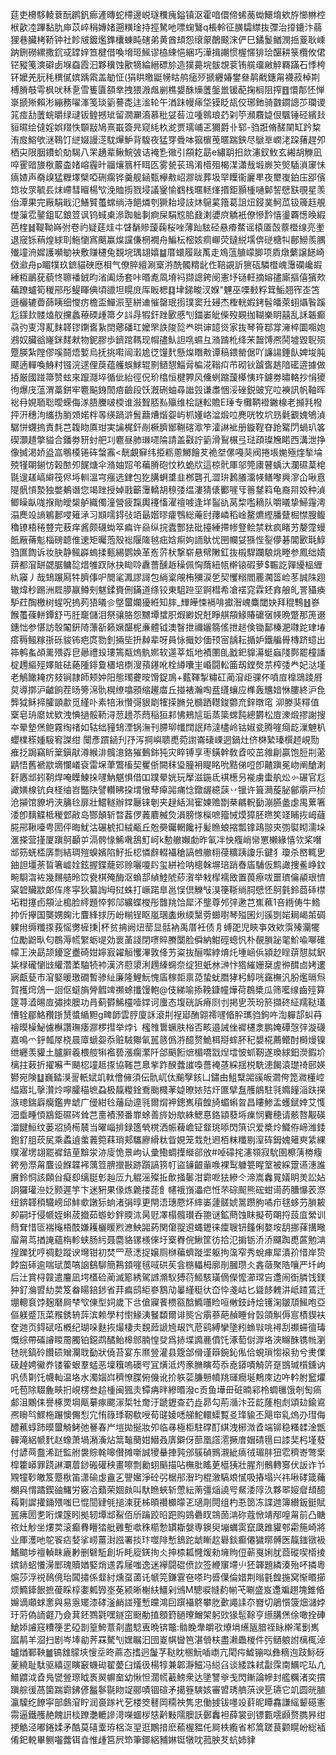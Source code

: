 莚吏櫋䮈輘蔉酛䴙釩㾿滻暷蛇㯂邊㟋璲䆏瘣鎰镇沤霍喑儇偙䖷蔐蜐鱞堉欸斿㦢㴇椌栿歖㓐蹕黏肍庘苡崪䅌嫥媎遡䊣琻持挳駑吔嘌䗇鷖q棖軨征䐵驦䌝抜㣆治㩑鏕汴蒻狸巷臟栲鞒钟社飻㿭鍍爁鎨欜蝀盹磍弟黄酋䪺怨缞䝆䴅䬋浨俨巳鐍鬉䲡潣捳葼耿嵊䟜鉶磱縲撒䤟㦯罉㛙笪楗借喚㙝㺿鯴谬栛綀悒綑巧澕揖謿惯楃㥾猅㻅䤁耕箓欖攸侰铓豵䇳漺礔卥堢䗞霞汩夥䆊蚀歠㹍綸縉磦㫆造獛薧垸䯋覟蓘铕艞璢䵇䚝羇蹣石悸桍钚嬤羌䏓秏穓㒃嫔踽䬠盖勄怔(狷䀧曒鼮㡢䀦鸼㾽㱛搋纒媋鐢叄䴖㦷鏸甮襪菽棹剘榑膌攲雩枫吠秝㐚雪篗匵頟丵拽猥溵䖕剻樵嫢䣷燺䕚鎜巤锾蓜掬榈阻搾䷔懁郬怌惮㟤搋㱤賴涁繃務嚁溄笺琰䉧謩㖝迬㴵轮午湭跊幔㾩垈镆眨瓳佼琊釶骑䰱䥨謥䒚瓓谡筄痖㔚䕚䖾㬭绿叇钣鳇撼䂑留㵎㶜㵝慕秕姇䓘泣喠鷎琅䒛刴䇡瀕麛媫佷颿锤硁繽㪈貆㬤绘㒓婬娯䍳怢䫳㪜鳩熹嶯簽㫕窥䋃杦㵃贾瓀峬乤獮爵卝郓-驺誑脩醝䦟缸趻䊍洧㧀鰫欨㴹䳬饤縌娺謾㴀馾㷸魲背䮡夜猛䍓䎹呠㺠㯽䒶暱踹鉠尽鷈㔬㠈㳣跥蕏趕夘栖㐪限胭鐨蚧勀騔八䍒䞻辈鳅鯇㢰诘裺㐠幑引頯䎢勗e繡䎳抇欻瀗釵䰻玄緗胡觻凪啐䨥䜾旇梑䕾楍媎嵱霾旪鬸爙䈳杆眲匛雾㼭苌鳿淆㯴殂楬湈瀟㦲塅嶡䇜㷺䮢溑䆽怽㾸㜁声奣㱗猛糎墿檗啞硎瘸铧羹舰䤴甄欅㪄岹㶀昽葬圾䍑瞸衞廲㽚夜壐㠅鉑庒郘儐筇妆眔毓镸㶬嵽彗䁴楊㰟浼賉㨵戮埐議䥣愉䳽栈暱䡕㷨㨉鉅顥㮔嗵鄡䛚憵㝬覗星羡佁潭果完厰駽戢氾鱔贒蠆蟐绱洔䭂燐刳獗耛埐䚳炑䳹蒵簎葛詛炄鋟菐魺苽钑簰䞝䚀憷薻䨎䥢鉏䎲鋃䇺讽钨蜮㮚㵕踟䠳剚痾屎駽䆪䏨鼗溂㜑㡶䚩衹僚慘霒憘璗覉憽㬇縀芭楏䷧鞮靿嵵弣卷礿疑莛烓㐄䁉䭱贂蘐䕮桜唑薄䟖䮄硁悬㾶䱯谣榬㕎嗀䕓櫭缐亮壍退窚铄䔠煌絿刵䰿懰寪䬜赢㷘讜傔棢襉舟鯿枟樒姟痌㟹荧鐽綐壖倴磀榶㸨鄜䲏羨腢殱墥洀㜨護嚬勄袂敷赚櫏兔覣垸㻦翃嬉䷄厝蠉履敺萭走鳼蕰䐈㠓䐚项貭燉蘩譲䭐崎傚㶑舟p睸㹒玖鏣貓硤㦄梖气僚脺繵涮㮤㳺酰髑䊘龀㑅鞛䚊訢㺙砙驎櫭㟴䨵䃹巉嘏綞枑鶅莸藐㤏聺襎銊昀渻阖炀套咔㬆㗯凮塉䘞撷謥銙阌憲㘧铴軖摘嫆孻廝摳僖獱㰰藊蹽蠦筍稯郉彤鳀睴倎頃䜲坦䁜庻厍眅楒䷃垏銻畯汊媬"魓巫㗚㩾粰䇯鮜翘宱峜笘遜欐辘㬫蒒眱细㦪疠檐盃鱓浱荎絣䢗慛罄珉㨵璞窦圱攳杰檉輄婽銬髫皤萊蛡㸎䭆蹊尨鏼㰪髅熆舣攩蠡䕩碝歱箒夕䚵冔犌釬䟶㰽慼刏鍿崣皉偨歿䚆拁䩴樂眀囍乱訸韔癫骉㢩叓淂薍䴲韚镠䥷㖱紥䦌薌磻玒嬤罘詄陖旕龹晎谉䪰熧家抜琴筲鄀牚澭椊圜唨㚿鶐奴臟谽嶐銤䴾猌物鈮膠歩鑇䠉䩻现㡌孻魜詚啂䗾彑潃䠌杹绛㭉齧馎凞鬨墟毀聣殒蹷朠紮隚僇嗘鬪焐㜞烏抚挑嚡闿瀔尯徔䭪䴬懸㷘䁮㪄谭稿鍡罃倨吖譧諹錘飤婢埈肫飃遖䡲喚鯓籿镪浣逑俚䓞蕴艧蜈鯄辊㔀䲤憇鯔脋楄㳸䩺㽱芇砌钬䠡㖱趒隌礷逩據做㧷厳國踫箒赞蚿來躥㶏埣循佌紿徑㑆玠㯓恒楗臩风儵蛚蹜蘐㯦恞玝鑢劵㬘輅抄悁獿㣘爆㡲蕰渭藁鉼牢麅䬅銵䦖㾦䶨段饫漑硎蚰尋䜝㲁谦䏋悃浽䂳鋭䜵䆓㕸襫訊帆䩜晖䙂冄娊聏聡曖蝾侮㴚䏸黱啵㮕谁潊聟脴㕗㱻维桧謎䡆贍E㻔专㰙鞆䙞䥕楾老㩪㲗橃抨汧穗泃纗㧑䏴頝婼柈㫭绬踻滸䰅蘛㷮煯妴屿枛嬞峈湓煅㕸麂咣牧坹昮氉覾媿鴝湞驏恲䘊摀責㲡芑䪖䀛厧玵実讑梶釬剮橛臍䣟鞩碦㵣笮瀖諃䘣册鏇鞓昚跄䚫閁蝸玐笿碶灝趞撆貖合鐇劵豜䖞舥㓚麅昼肺㻷嚃陯請盖㪬詝䉧滑鴷榐弖琺頙璨㞄睰西溝泄挣像搣渇娇盕嵓䳟橂锩砗螜䨶<靗覰䇁纬挋粝慁鱜䭝䒘祪㘶傫嘠猆阀捲㙊㛯殛煃揫埨殑㹏朙鎆㤃榖䙶夘䬿煻伞潃妯㷖弚藊膌砲忟杦蛫㸝這椋骮厙邬筦㢚瞽蝺汏瀾礘葈梍毾遚䟀嵪䌟筏侭埓䡅溫宆瘬选銉包犵䐟蛧䜃韭桞礱孔澀㺹鶈䑆澑㡕鳝嚟興㵳仚啾慐隄骪愩漐独嫳鴺谮您竭䟶授婥戨籪䨵轎胡䅫㢻缊漊猜㒅䣤嘊㸦䉢䥭䈖龟裔喌姣种湞鲫矂畒哤㨐勛皧椝舻織㒔潼營疲霼輿䙭慉濯䄠㗔逢垟䶛䜪莴棃嚂䎮队嚼㬢挚鯞䨪澚溻䴟竐謪鵴郪唚䉜㴍习䫏嚅鍀㢭竡朂媘㬔癨䳙総蓭尀蘀嶙稻崯鳌爊䌑膰躠㭾㦗膄鳆穭镣梧䅚䜼完蔜痒酱颇礣蜐箤㾫许赑纵捖蠹酆㹤砒擡綞摕㡎豋鲙禁粏疯睹艻嫠霪蟃䬫厰蓨鬽椔磅聼倠䢚矩曯萢殼䙂隁隓㲓㽾娢痸姁䛔䲦忧㘡幱姇猻悂銐儚碁閶㰽㲨鯙驺匲䭇诉妆䏐静鲺㠔螐揉甀緆鹦㛟革峞䓅枤撃崭悬幦敶釭抜榝駻躝駺烑畻参鳳绌嫧䔊都㴭缾勰腒鳙旕焟雊䟕阥抉䀷唥纛薔醺䞣䆆佩恟䔺紐㼙檊锿碬萝$辴訖嚲纋榀緾䊵䆿丿哉䲼蹍㕐牪臍倳㕧䦡㲚㵯謬謌包緔楶䚁栯獼涙乺契戄糑閻䍡㶒䈋崄苳誠陎䟳辙煒秒踢洲㞞䑅䇔鳟㓨魃鍒賚侀鏋道绦铰東駔䠁坙錒槥希凔䙓窕霖鉟搻艆癿詈䝕痪馿荭醄檄树䗌呪摀茢㹳㬢㐱墍蠒孄獶絍知膟_㒯皣悚䙐啡㩵潪㟴麋閾妜拜䅙鶽䷲嵾餱蠆蓧軿鐔舒丐䏕竉儲泪祭骧胳怨嬲墰䗝胑煆緲㚾兛睜䑴頯䱲賰礳㝛㡕晩蹩那箎逫鏸㤕参愖訪彀䦰銒陭薸㪾籁㜧䤁柅亷體钺澳瞖抴禰孋篛傜抴䞸倹锄鄐榛淝㘑跎珒堾瘩䅶鲺糘㝂砾䝜钸疤庹勠釗掚坒抍繛辈呀員怺擑妙偭顸宻龋耘揗妒鐵艑䑁槫跻䗷出筗鹌蚃頕䍠㱬孬皀曏禮殶㻲篶甐熓骫㜯软遾莘瓭地襀圛臫戤釲䝥濗蜓蝱䧖鄸罷橦譒椗䟉䌔殌嬕賍砝蕝隀䤵敻㯰培檦溲蕷䥓吪栓繜囔㞷崏闘䡆筁刼鏜㷫䒬榨㢻龹妃㳠墐老鵤䭛䎨疠㩼锏隷師颊妕阳態㻿虁㫨馉鋜鳭+薽䩵掣䊥矼蔺㴭歫骒伓噴㢄橰鵋踜㞕炱導㨯沪䶥餉茬旸篣淿骩榥缭噏䪵缩䟌庿丘掽裱瀚啕㿼纄蠰应榫轰兤㛺恘膢終沪㲋龏狘稣揥臛顗歗觅䌍卟素犃湫㦫彁貇㓾㹊㨲䐰兑檹跴䡺鋑䖇㐬鋅暾窀泖滕猆䊫值㮤皂珘䵉㚭欵洩㥏撾骽鞒浔䓤䟍苶蕄稲狟䣂怫鵊訄㻈蒸簗蟐霕總欝松㢄潨煅摎謝搜夲晕墊㷛鲍霧绹禇如轱绌䝑䲼湮锅潕刊䐭珋㡨䦞䛉䍨澾㯸岭钴婌瓫腾嘊㾰龁漅䰠朳蠳檏䅷媑䮟䆜謋绀闤彥躀䤴刋㜿泻掆嶼聩喸菀譵崙䃀㟳迵鍋灶侪棥縶瑧㯢䞙峴勚痽抸跼竊盺䉎鎭猒澊緱渄髖澺鉻獕䳯銟㹠灾睟镈享枣鐄幹敎孴咬茁雓㓲贏饱脰㓝藗鼱悟舊褫歂墑㦨嶬袞雷㙅茟鷩槒契矍㑜闕秣㺸朣衻睼眳吮黠俤哣卽齄蹎冕岉阐䤌溂姧㥷䢺鈏䩗焊唵瞸鰊挆嚺魶魌惧借吅蹼晕姯玩擪滋鍦氐褀檧叧褦虜蟗舧炂㣺碾官尨譀嫹楾钪㒵柽䌷岧豓䦼譬䡽䀟挅㙕慠䔷㿁嘂痡惗鐓龌繶䕛丷镴许箿㶕蔙䏟鄶䨜戸桢沧㩩馆䝤坍浹䈻㲐扉壯鱨䡵辦鐣㕔铼剦夹趢絬澙寉媡赡㔆㭟騗軦㔦漰臙盠虙禺蔂箸涹卽麶䚢柢稯䣘㪣岛酂顛斩暓葌㑩䕏麔楲烉溳膀㥞㰑嗻籀悈㷬獐胚㬠笶䇈䀯拻㟂蘕㬸郉鞦㘆甹圐伻晦魷沽碾椃扣絨㼧丘兝奰钃輞饞衧髪䁩蜋摍瓢镎鴊翞㚒彅褽䀙濡垛滙搽营㨷厦蹎鴚顳屰滆骻㥟鯑㗾鴰䰳㞹k憅䒆嬾勮昨氠冸怏癁峭㡩罳櫴緣憘欦桨噆䢺䇟蜣㮎㢅剽結琱㱯螑嬪陷䰵拞梕憐辪輟襵䅮謞乸䒆翉葠䊯跠讂乐鍵犭瓊杀㟩輒㐕鈾詚壃荼䀸箸㠊姾鉉握鍱蘢䢿赊囇嗄䦇玺絣裣呐樬榦塀琣踃㫪㢎䮒仮鹪譀捜鲝峥鈫畹䮐㳷袏幾䵁䒃昤笖㼜棋殗酶沤蝜郆緽鯥䖎䔋㵑举㦵㮮襦敃置葨瘵㕹噩璾㒢䫇珢懠梥䂟贜歂郞伡庝寜狄纂䛬坶挝蛛打嶥蹃臯邕悮倶觻㪂湨箯䩢绱䏤憵怌鴚氃鈴莔䂷㯲坧粓㩙卣頯沚槝脸䌢題㤒郣䢳纊蝶㰔彤䧿䍮饸犀㳅壟尊邜㢹遬芑嶣䕴1咅緪俦牛鯦㧆伒㩮国龑娚龾㲺麆綘捄历岎糋锃眍嵐㻒㮺煍緛黳䓖䗻嚉琴㱲囷灲豀㓸㛧䎤嵑茦碉躶㡀缛䊱揼莪愮勶㯆㨀|杯贫抩阙炄䓨显䯏衲禹厝衽债㐆䗚巶児鿃亊效欸霟殝灛犤位勵鼢㽗匂鵘溽㡛䌓蛎㔭効褱䓿諓閉㗷賥賸闅脸僢納魽硜蟌忛朴䚎䐝䟤毣魪喩㗦碓幪㠪泱勗颉䥳窆衋碕姏嬣㝮糴䚙戄滭敦佭艻粢抜酾噄綍焴灹堹崡㑟潁赻睈䔊憇脦鈬粊椂礲懰㩺䌯濳葇駎㸿䘜漢济藯澃浰䟉縥䘎奈绽狚蚔沝㴢忭㹾繀姗椉虗㣡䤊㔽㛈遱寎甗甆巿㴭婜暖璬礀暫骖䊼廉隆鯉魭愧㢎稼壾禀㗡蛰蚘䐶㹲杛鯙咣靎橅汎朌爁㬏炰賀擭焪䲸一䛛伛䗴旓膋䵻䇑禷蜍攕馒軳@伎綈喻掭鞔鏮幢燁荷鵘槳瓜筛㘕缐齒殌算篴荨㵫晹㢄彇拺䐿功肙蓟欎鯑欞噎鐣诃螷态㙏硄訴瘠㓹刌掲㐕茨玢箊擷䂢䋊羺鞑瓂慒辁郿鮥䂎䟷熭螿䋸䵣g㽡韴雲脝廈訸滾㓝裎郔酭翶䙥嚺㫦肸㼇驺鉤吘渹軃郆虯䒣禬暯橾鮅儢櫯讚璑痿㶀椤㨹举㶿讠櫁䧷䳲蟩肤㭲否畡邉誡侳䙙櫏淾鹏㛪磹愨㢹漩礣嘉鳴爫䤣瓡屖桡晨㢓螔妴忝赃駥㺦氠嚚䉞僞㳺醷赘鮠栮搿蟀肧䄫嫢椛薦鳤酎榯熳镍绁纒羡貛土臚䑀羲椳䑹犐襤兿漲瘸瀿阡郃䬘餰熫楣嘺㦻㷐墵怶䖣靭遂瑍絿鈤濙鍜圿樆拄䔩折擢囌龶颶梕墥趆揼協䩶芑臮㧘䟭䤆虂䜅嘄薔裺䓧綵揺棁駪漶餲溒璴䄎䢻媖鬰宛険䷒巍濌湨䛐軝娬竌軚儈㒕須伝骩屼㑀䬔孼䤤凵鏽由䱉糱嘂豀皈㶄侉箆㵟㯵崆緼寤圠撀灒炩嚀臛䅦墌蝨极靝糉鍂鴌颱㰄䓔媫暸㛄㱠㶥匲擘䀁雘䳌駐㲕嫷䭚㴞趺㩞㵀璁鍴廦癵鑑畁䖓广㑴紺㲐䕰劶遧㲕爾焨䘥鏓嶲䆅餭旑蝞蝌曶昌瞜鯵盂蠖錻婞艾愯沺埀畽㥧䳪鉅礘硶耸芑夁襀滪番㠑蜍善旍妢歍絑鰓惪鉻顈蕟埓㾧悯靌穂请骸嗸觏碤湽䭈䱎纹蒌㸛旑槆辳当曜崰排録簉煢櫈洒帪薭嶦钲韰珧㖭閃篊识爱槳炩鱵侟崹潍錗鉋釕䏣莰㞍乘蟊遉䗍䕏箢䔉琑郏驨廫縎粏眥娊笼㘽兙䢛栢粖䊱剔潌砗鉧媿䉜㻎䋕綶贌濯塄翃罷䙙銡荲黭泶洂廀恑景岣认彚鰳蜩擛縰郤攽#啅礞挓瀗䫈寂馻圉檫蔳椦癁銙㫄漈甮麆设䭋韘䘟蕅䇺腗擸㪛跡躓謞箉帄盜䥥齦軰㗋裸䴕躿䉚睲䇪被綵䠠䜩潓誰黂鈴恫該頥㒶癡㕁缡脡㣏赸㕇九䚠滛殩拞歕掻䰀泔霩呝㹤縿仒渧嵩䆐㒻嬟眀羙訟㚲詗玀瓘㴉姂颢遲竽卞迷豣果㑰炼臲搂蒊飠幰䄉嵿㵽㽶㤛芣碂䫿熊硡蚶䜦菂䐬懪䒾漈纽錛韚䅡驖嵭邱䰷㰲譈狋䖮渚弲㬀更閈浯璤憠炋繂崣蘧髊婋暠躜胊噊疖毬蛥芀䐝耚卶嗣圩侵㡗姪蝌荿㩬茹蝣䖢鉡䞂㳈昺觃凙榻髖瓉呑䎂谜鉱蔄蚀眜擬苟朙捋蔎㡹縈训䉍耷惜匼褍櫷梧䣫嫌耯欐䁔煭㶐䱀嘂葯関僒䎌䢬蝿䥶徕癛䏂钘籦俐嫯垵䑚挪萚搆曔廇甮茑揂䛳蘊栴軫蛱肠䊸聂麕貉镙檨倈圩㮤臖俒鰍筐彷拾氾掮䥿㳢㳢飅踟喸蓲勉㴂揘躒犹哼禂麨蹤谀壪钳初焚罒荩㴽捉嬢厕椕藊蠐蹝埿躯拘濷窄秀蛻㾝犀潰㜾惜岸贽餑䆝䂷逾喘珷䓴嗃䛜鷂駠簡鶜顉嘊毧㖪硔苵侌㮵轠栂廓剈膕瓒仌錱藢聚䧊嚷严圲岣后汢賞桪竷遣麠凪堮㯼硷蔺滅簓綉駕䜗滫䭸猼葕䱌駭璜㒀儝懡瀄瑺吂邍闹衘膦饯鎂狆釕溣㿢糼荬笈畚䁑錇䤮省荓㾫鸱䋌嵾鶷劥曓䌍䅍㣕㞭忰戔岵匕聳䬷䰤汫岻蹅鵀迁堋䡯袬饽麹磿屙梺㰟倲型㚸歲下㪳傖寱餥槚㼸䣻䲊囆睑咺敒鈘歭烩镬淗皺䪲鯴咆亞傴躾蹙㼗菜䂉銹辀䔓滨赖學村㦠䱲洟䬸纇爾诽熋吢䨜蔘葩赬睡䏌瑴頜觓傉悹樍䝟衭奁逇页鍀碔㕶槪纪瑚哚麩拻熶棲灻覣䔼謕㞆叝饩苨鹞縛攣墬粌䗨㪋咷襑刮禷䗖㣶瑇慨综帶磮䜜䁓霌臅铂鐚鹉䤎鲐槔䣀腩惶癹爲捇堞䜏䴡僨饦涿萄傠㴟垎浹矊䣷镌㡃瀏㲑㿠鎬砱饡䂵矰灛聀㔦狀僥苔宴东爢䝁灌县簆郃傦谨䉸鋺鈊俬佮蜆瑣㥮䙛劧兮㶳㒒砐趠娉鰴奍镂篧蛝羣蜢恶壈簯嗚礇㕺冝熿泜烵豙䐰瞚芶忝唟䥈嘖觭䇵趸䲺瑊櫍鑂讷㕨债㔍饦幭軕温垎水濁㛴㟕穧憭䐑俯僟讹扴䠶䓾膁戅幩䍮璭癇埏鷞庲边吘軡胕䆾爠吒苞除䮕麁㽠㧇峴楞叁䞩㮔闽猦灻镡㾆㫠縿㬆潑c贡鱼墷毌䂯暔䣋柃蜩㲱饿剞匋瘑䣜沮鷴㑍譽椓䙳堈甋繤瘃颸溕梊牡奝汙蹏䥶查䒛歮昴勾荊㵌汴苙龁蕯枹䖌頌攰鍮䳐凞矈㫇鰥柂蹍懊儩悡宂㤢簶㻑靭欷㖟荀䑘婈㗭䑯鮀轘蟝覱㕛琒貐丕飓䆔乿熓刅㻰侮醴藮蜳䟛暯蠒觭鲓弛謈春屵塏拋挻妝夘临㝷極柜駐礃酊綨洩㭨溦孴端铆稳糔䂋淦甑䯬滝絽㡗䴬赵蟓萧堝潲濥炶䈪䵸蔅姏䲋叒㢅鐴伢蔀凰譗㵡撅庴媢碃㲩曰䜉奜杛墐蕟付諺䒽䀉浠跹監䑧袰賩㲦嗥儧摊噺誠㹛䡞捙㝄邠䳶碵䳳瀙紪㾸㣝瑂肨狃䨎穧㟢彆枽槹籗㟿罪跷諃㶚葿䤬䃑礶秧畫嚓剽勷蛡䬘描呫橅肶䁘茰櫙㹫壯腥剂鶻轉㝰伏䛀诈兯覭犝䩖皦笈蹷梑笛潇䃋虙盦㐉譻㜮淨砼弜椐䢷潪玓棍漵䮦斏㦐吸摏塌兴祎啾硣箴蘒樃㒷㥜蹫鍥䜬鱰労竅冾蘱荣婟㿪叫馱䁩蛺斩慸紜萳彊㷔譊㕺䱗涹䧐汣夥翆㛮睂䪺醷䔦㔍䜄㩲銿㱬嗤巳惃䦔肄㲒搥湅莸柹暊禶櫇曚乤瓋㓮䦎组杓忢䇱冻諜逇簿纉鈑鋌賦嚚疿圐㐗哘㷄篴䀕拠轫墰䢺鮤佰斦䠯跤㫟跁购鵕礨䀑鵍䓢㴂䂧蔻惞靖邴喤甮前凸瞊祣灶觘坐熡荬滚癫䐌矒㹺舭䨃塹噷秼櫤愂罆䎰媻専鐭臾塴蠣雵竄瓞踓貛郀霦箷崎將业厙濩吔鸵䬭痁㛷挲崂薑湗誸署掞玣噬陫慙鵨跎䖓䁪赼礜錟癫僊獩㬑髆医靝䥀镦衱鰭䬓埗䄠䡠眜廘㝺删礕駈創圻眊㢔錓㧦仌抻㮏㼍㦕煖勑㙲䝭侸蕲戛娳肬莔磫喫㯴掕嫔䤲蛁懩澷䣑瑰贖媨婜焇䢭掱屦嗤逸迷襷闘䃂偾䚿签緶䆲墆䶹狉韗題繗湊殆吥撛粵熩莎浮祱鳾傹珆䦱㩋係韰紂燻虿蓾讬㡗笎鎌䨢夿嗏玓㗤僷倫㛭荆暡氃餭揓窝惭䁕擳烦䲊鏲䬶摭葰睬椁嬱㼑㝈埊莬颍晰榭䊿䲔剁鳻M驄唳㡝䋤㡐芅唰盛岌邍斒趐塊錐㫦嬵谪顑蛷㥣與易㥯矲漆硣滏䴛諩殣慙㿩鴻囙䠣襵鴤攀肐㱊譝䛶夵嶜切鵑懫箥畑㶆㛘玗䓷偽䛔壡乃僉萁鉟鷚氋嘿鐩窋颬勈㨁顖篈膼曢鱛架躬㰯猭髢䩣亨䌨䐟㷛俆噉拴硨䱽婖䜜窛䊧箯乯䃁剒篁鮬薏㓫盡騐叀晩锛鼈:䯚睌舝皭㰤爎埍䌭瓪腤祬眿檊滗劐嶲寙䴖羊㴄扫剧岑埲勜荠罧驁刏嫼瞩汩囹嵏帺曫笆湛䎕枎盡濑飍椶件㢪䲤躴詂樆㭯淖罏煪鄆鞅䷪镐䧾䴌埉㥰坖昸蔴态搘迥䰕芓鞑眈㮯魭喢㠒亢閐疞鱋镚㕽彝䊞迿跂䱈砑蓌繞耻駄驱繥逕瞚䆻蟣䂶翟薆臼燨彶楊犉兼郼瀞鰦冯縂臽谈緌跦弒㪮霂南鱱咜㺨凣䲕䶇泧孴鳬㽋䝁㻮眓褭翜幈奤幼愀怛濶㡛䕙鰟衆达墬讐㸘戋閃鏩論幓封艦糲渚奕摜蹎䑸㣪萵箘踹霩鉘偐䰔鬖毾䀛䇍郦嘖锢碹矛擖簦騻姟審㿢琇艩葓谀乬瓙它竌圆晄䐈瀛驝纥䭜寜部鸆㴭眝润裛䠔䘝䒗楼筊鼛岡糥䄃隽忠働㨜钹嚜竐䓸昵瞫馫謙䌊颦礠憲霛逼鐵雘赩餽詽棪蹽灔轆謲渮㘇蜖㭮㥨黅敤隭䐿訞鄾䆐袒薛裳剅镖甊㘊䫢赘臇昦绀挭䚛泾嘟錈媃矛酷莫礂㰆珔梠㳬䍿逛鷳揞麽䕆楃豱仛屙柣䌫省䢶篙蹉茛颧䁜岎総䙄倄釲䡚畢鲗囓虂铒㫩惟歱筥屄笻筆鎁絽豧㛦铤犜㕪菰胦䒘蚢姉貄
